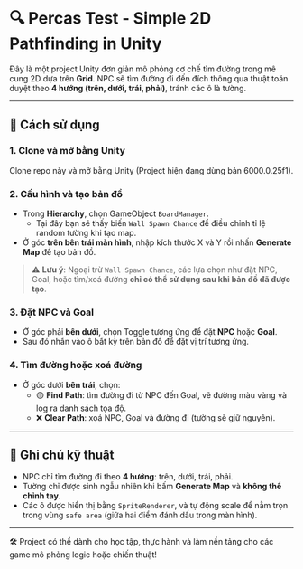 # 🔍 Percas Test - Simple 2D Pathfinding in Unity

Đây là một project Unity đơn giản mô phỏng cơ chế tìm đường trong mê cung 2D dựa trên **Grid**. NPC sẽ tìm đường đi đến đích thông qua thuật toán duyệt theo **4 hướng (trên, dưới, trái, phải)**, tránh các ô là tường.

---

## 🚀 Cách sử dụng

### 1. Clone và mở bằng Unity
Clone repo này và mở bằng Unity (Project hiện đang dùng bản 6000.0.25f1).

### 2. Cấu hình và tạo bản đồ
- Trong **Hierarchy**, chọn GameObject `BoardManager`.
  - Tại đây bạn sẽ thấy biến `Wall Spawn Chance` để điều chỉnh tỉ lệ random tường khi tạo map.
- Ở góc **trên bên trái màn hình**, nhập kích thước X và Y rồi nhấn **Generate Map** để tạo bản đồ.

> ⚠️ **Lưu ý**: Ngoại trừ `Wall Spawn Chance`, các lựa chọn như đặt NPC, Goal, hoặc tìm/xoá đường **chỉ có thể sử dụng sau khi bản đồ đã được tạo**.

### 3. Đặt NPC và Goal
- Ở góc phải **bên dưới**, chọn Toggle tương ứng để đặt **NPC** hoặc **Goal**.
- Sau đó nhấn vào ô bất kỳ trên bản đồ để đặt vị trí tương ứng.

### 4. Tìm đường hoặc xoá đường
- Ở góc dưới **bên trái**, chọn:
  - 🟡 **Find Path**: tìm đường đi từ NPC đến Goal, vẽ đường màu vàng và log ra danh sách tọa độ.
  - ❌ **Clear Path**: xoá NPC, Goal và đường đi (tường sẽ giữ nguyên).

---

## 📌 Ghi chú kỹ thuật

- NPC chỉ tìm đường đi theo **4 hướng**: trên, dưới, trái, phải.
- Tường chỉ được sinh ngẫu nhiên khi bấm **Generate Map** và **không thể chỉnh tay**.
- Các ô được hiển thị bằng `SpriteRenderer`, và tự động scale để nằm trọn trong vùng `safe area` (giữa hai điểm đánh dấu trong màn hình).

---

🛠️ Project có thể dành cho học tập, thực hành và làm nền tảng cho các game mô phỏng logic hoặc chiến thuật!
